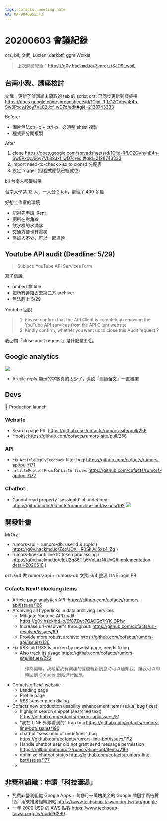 ```yaml
---
tags: cofacts, meeting note
GA: UA-98468513-3
---
```


20200603 會議紀錄
=====
orz, bil, 文武, Lucien ,darkbtf, ggm
Workis
> 上次開會紀錄：https://g0v.hackmd.io/@mrorz/SJD9LwoiL

## 台南小聚、講座檢討

文武：更新了偵測尚未領取的 tab 的 script
orz: 已同步更新到樣板檔 https://docs.google.com/spreadsheets/d/1Oijd-RfLOZGVhyhE4h-Sw8PxcyJ9oy7VL82Jxf_wD7c/edit#gid=2128743333

Before:
- 圖片無法ctrl-c + ctrl-p，必須整 sheet 複製
- 程式要分開複製

After
1. clone https://docs.google.com/spreadsheets/d/1Oijd-RfLOZGVhyhE4h-Sw8PxcyJ9oy7VL82Jxf_wD7c/edit#gid=2128743333
2. import need-to-check xlsx to cloned 分配表
3. 設定 trigger (但程式應該已經就位)

bil
台南人都很誠懇

台南大學共 12 人，一人分 2 tab，處理了 400 多篇

好想工作室的環境

- 記得先申請 iRent
- 廁所在對角線
- 飲水機的水滿冰
- 交通方便也有電梯
- 高雄人不少，可以一起經營


## Youtube API audit (Deadline: 5/29)

> Subject: YouTube API Services Form


寫了信說
- ombed 拿 title
- 把所有連結丟去第三方 archiver
- 無法趕上 5/29

Youtube 回說
> 1. Please confirm that the API Client is completely removing the YouTube API services from the API Client website
> 2. Kindly confirm, whether you want us to close this Audit request ?

我回問「close audit request」是什麼意思惹。

## Google analytics
[![](https://s3-ap-northeast-1.amazonaws.com/g0v-hackmd-images/uploads/upload_8cee75784749874883234c0f5676516a.png)](https://analytics.google.com/analytics/web/#/report/content-event-events/a98468513w144848466p149536672/explorer-table.secSegmentId=analytics.eventLabel&explorer-table.plotKeys=%5B%5D&explorer-table.rowStart=0&explorer-table.rowCount=100)

- Article reply 顯示的字數真的太少了，導致「閱讀全文」一直被按

## Devs

:rocket: Production launch

### Website
- Search page PR: https://github.com/cofacts/rumors-site/pull/256
- Hooks: https://github.com/cofacts/rumors-site/pull/258

### API
- Fix `ArticleReplyFeedback` filter bug: https://github.com/cofacts/rumors-api/pull/171
- `articleRepliesFrom` for `ListArticles` https://github.com/cofacts/rumors-api/pull/172

### Chatbot
- Cannot read property 'sessionId' of undefined: https://github.com/cofacts/rumors-line-bot/issues/192 ![](https://s3-ap-northeast-1.amazonaws.com/g0v-hackmd-images/uploads/upload_d9088f68feea779161585f8d1be7b729.png)


## 開發計畫

MrOrz
- rumors-api + rumors-db: userId & appId ( https://g0v.hackmd.io/ZcoUOX_-RQSkJyl5xz4_Zg )
- rumors-line-bot: line ID token processing ( https://g0v.hackmd.io/eIeU2g86Tfu5VnLazNfUvQ#Implementation-detail-2020510 )

orz: 6/4 做 rumors-api + rumors-db
文武: 6/4 整理 LINE login PR

### Cofacts Next! blocking items

- Article page analytics API: https://github.com/cofacts/rumors-api/issues/166
- Archiving all hyperlinks in data archiving services
  - Mitigate Youtube API audit: https://g0v.hackmd.io/6f87Zwo7QAOGx7rYK-QRfw
  - Increase url-resolver's throughput:  https://github.com/cofacts/url-resolver/issues/69
  - Provide more robust archive: https://github.com/cofacts/rumors-api/issues/136
- Fix RSS: old RSS is broken by new list page, needs fixing
  - Also track its usage https://github.com/cofacts/rumors-site/issues/222
  > 作為編輯，我希望我有興趣的議題有新訊息時可以通知我，讓我可以即時回到 Cofacts 網站進行回應。
- Cofacts official website
  - Landing page
  - Profile page
  - RSS subscription dialog
- Cofacts new production usability enhancement items (a.k.a. bug fixes)
  - highlight search snippet (searched text) https://github.com/cofacts/rumors-api/issues/51
  - "我在 LINE 外頭看到的" trap bug https://github.com/cofacts/rumors-line-bot/issues/190
  - chatbot "sessionId of undefined" bug https://github.com/cofacts/rumors-line-bot/issues/192
  - Handle chatbot user did not grant send message permission https://rollbar.com/mrorz/rumors-line-bot/items/216/
  - optimize chatbot states https://github.com/cofacts/rumors-line-bot/issues/177
  - 

## 非營利組織：申請「科技濃湯」

- 免費非營利組織 Google Apps + 每個月一萬塊美金的 Google 關鍵字廣告贊助，用來推廣組織網站 https://www.techsoup-taiwan.org.tw/faq/google
- 一年 2000 USD 的 AWS 點數 https://www.techsoup-taiwan.org.tw/node/6290
